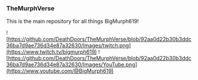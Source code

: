 ### TheMurphVerse

This is the main repository for all things BigMurph619!

![https://github.com/DeathDoors/TheMurphVerse/blob/92aa0d22b30b3ddc36ba7d9ae736d34e87a32630/Images/twitch.png](https://www.twitch.tv/bigmurph619)
![https://github.com/DeathDoors/TheMurphVerse/blob/92aa0d22b30b3ddc36ba7d9ae736d34e87a32630/Images/YouTube.png](https://www.youtube.com/@BigMurph619)